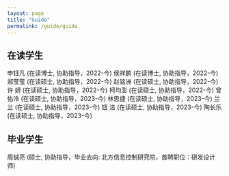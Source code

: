 ```yaml
---
layout: page
title: "Guide"
permalink: /guide/guide
---
```


## 在读学生
申钰凡 (在读博士, 协助指导，2022-今)
侯祥鹏 (在读博士, 协助指导，2022-今)
郑莹莹 (在读硕士, 协助指导，2022-今)
赵铭洲 (在读硕士, 协助指导，2022-今)
许 妍 (在读硕士, 协助指导，2022-今)
柯均澎 (在读硕士, 协助指导，2022-今)
曾佑泠 (在读硕士, 协助指导，2023-今)
林思捷 (在读硕士, 协助指导，2023-今)
兰 兰 (在读硕士, 协助指导，2023-今)
钮 洁 (在读硕士, 协助指导，2023-今)
陶长乐 (在读硕士, 协助指导，2023-今)
## 毕业学生
周铖亮 (硕士, 协助指导，毕业去向: 北方信息控制研究院，首聘职位：研发设计师)
